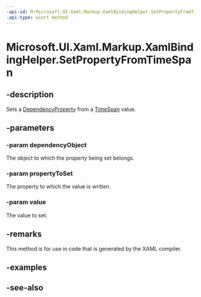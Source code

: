 ```yaml
---
-api-id: M:Microsoft.UI.Xaml.Markup.XamlBindingHelper.SetPropertyFromTimeSpan(System.Object,Microsoft.UI.Xaml.DependencyProperty,Windows.Foundation.TimeSpan)
-api-type: winrt method
---
```


<!-- Method syntax
public void SetPropertyFromTimeSpan(System.Object dependencyObject, Windows.UI.Xaml.DependencyProperty propertyToSet, Windows.Foundation.TimeSpan value)
-->

# Microsoft.UI.Xaml.Markup.XamlBindingHelper.SetPropertyFromTimeSpan

## -description
Sets a [DependencyProperty](../microsoft.ui.xaml/dependencyproperty.md) from a [TimeSpan](/uwp/api/windows.foundation.timespan) value.

## -parameters
### -param dependencyObject
The object to which the property being set belongs.

### -param propertyToSet
The property to which the value is written.

### -param value
The value to set.

## -remarks
This method is for use in code that is generated by the XAML compiler.

## -examples

## -see-also
